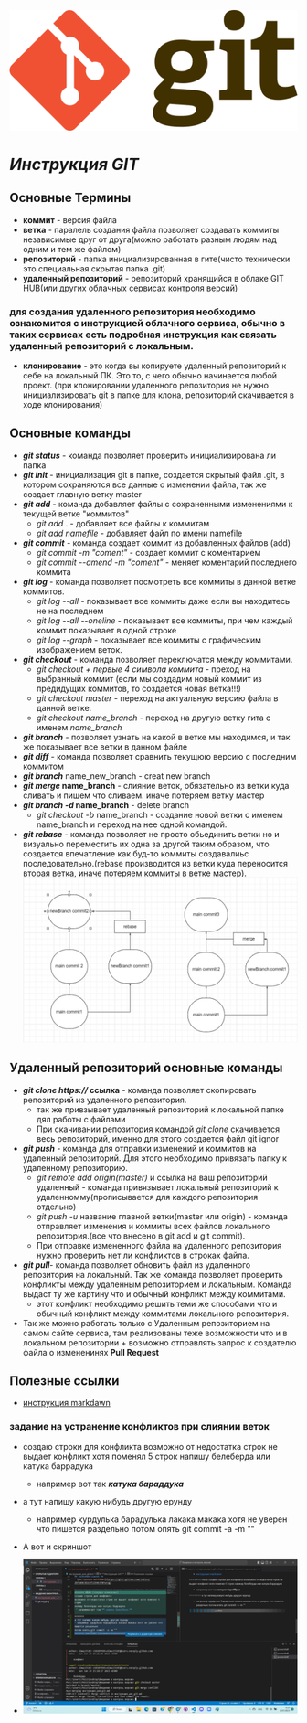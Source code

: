 ![Котик](/git.svg.png)
# ***Инструкция GIT*** #
## **Основные Термины**
 * **коммит** - версия файла
 * **ветка** - паралель создания файла позволяет создавать коммиты независимые друг от друга(можно работать разным людям над одним и тем же файлом)
 * **репозиторий** - папка инициализированная в гите(чисто технически это специальная скрытая папка .git)
 * **удаленный репозиторий** - репозиторий хранящийся в облаке GIT HUB(или других облачных сервисах контроля версий)
### для создания удаленного репозитория необходимо ознакомится с инструкцией облачного сервиса, обычно в таких сервисах есть подробная инструкция как связать удаленный репозиторий с локальным.
 * **клонирование** - это когда вы копируете удаленный репозиторий к себе на локальный ПК. Это то, с чего обычно начинается любой проект. (при клонировании удаленного репозитория не нужно инициализировать git в папке для клона, репозиторий скачивается в ходе клонирования)
## **Основные команды** ##
 * **_git status_** - команда позволяет проверить инициализирована ли папка 
 * **_git init_** - инициализация git в папке, создается скрытый файл .git, в котором сохраняются все данные о изменении файла, так же создает главную ветку master
 * **_git add_** - команда добавляет файлы с сохраненными изменениями к текущей ветке "коммитов" 
    - *git add* . - добавляет все файлы к коммитам
    - *git add namefile* - добавляет файл по имени namefile
* **_git commit_** - команда создает коммит из добавленных файлов (add)
    - *git commit -m "coment"* - создает коммит с коментарием 
    - *git commit --amend -m "coment"* - меняет коментарий последнего коммита
* **_git log_** - команда позволяет посмотреть все коммиты в данной ветке коммитов. 
    - *git log --all* - показывает все коммиты даже если вы находитесь не на последнем
    - *git log --all --oneline* - показывает все коммиты, при чем каждый коммит показывает в одной строке
    - *git log --graph* - показывает все коммиты с графическим изображением веток. 
* **_git checkout_** - команда позволяет переключатся между коммитами. 
    - *git checkout + первые 4 символа коммита* - преход на выбранный коммит (если мы создадим новый коммит из предидущих коммитов, то создается новая ветка!!!)
    - *git checkout master* - переход на актуальную версию файла в данной ветке. 
    - *git checkout name_branch* - переход на другую ветку гита с именем *name_branch*
* **_git branch_** - позволяет узнать на какой в ветке мы находимся, и так же показывает все ветки в данном файле 
* **_git diff_** - команда позволяет сравнить текущюю версию с последним коммитом
* **_git branch_** name_new_branch - creat new branch
* **_git merge_ name_branch** - слияние веток, обязательно из ветки куда сливать и пишем что сливаем. иначе потеряем ветку мастер
* **_git branch -d_ name_branch** - delete branch 
    - _git checkout -b_ name_branch - создание новой ветки с именем name_branch и переход на нее одной командой.
* **_git rebase_** - команда позволяет не просто обьединить ветки но и визуально переместить их одна за другой таким образом, что создается впечатление как буд-то коммиты создавалиьс последовательно.(rebase производится из ветки куда переносится вторая ветка, иначе потеряем коммиты в ветке мастер).
![rebase](rebase.jpg)


## Удаленный репозиторий основные команды
* **_git clone https://_ ссылка** - команда позволяет скопировать репозиторий из удаленного репозитория.
    - так же привзывает удаленный репозиторий к локальной папке дял работы с файлами
    - При скачивании репозитория командой _git clone_ скачивается весь репозиторий, именно для этого создается файл git ignor 
* **_git push_** - команда для отправки изменений и коммитов на удаленный репозиторий. Для этого необходимо привязать папку к удаленному репозиторию.
    - _git remote add origin(master)_ и ссылка на ваш репозиторий удаленный - команда привязывает локальный репозиторий к удаленномму(прописывается для каждого репозитория отдельно)
    - _git push -u_ название главной ветки(master или origin) - команда отправляет изменения и коммиты всех файлов локального репозитория.(все что внесено в git add и git commit). 
    - При отправке измененного файла на удаленного репозитория нужно проверить нет ли конфликтов в строках файла. 
* **_git pull_**- команда позволяет обновить файл из удаленного репозитория на локальный.
Так же команда позволяет проверить конфликты между удаленным репозиторием и локальным. Команда выдаст ту же картину что и обычный конфликт между коммитами. 
    - этот конфликт необходимо решить теми же способами что и обычный конфликт между коммитами локального репозитория.
* Так же можно работать только с Удаленным репозиторием на самом сайте сервиса, там реализованы теже возможности что и в локальном репозитории + возможно отправлять запрос к создателю файла о измененинях __Pull Request__




## Полезные ссылки ##
* [инструкция markdawn](https://gist.github.com/Jekins/2bf2d0638163f1294637#Parag)
### задание на устранение конфликтов при слиянии веток
* создаю строки для конфликта возможно от недостатка строк не выдает конфликт хотя поменял 5 строк
напишу белеберда или катука баррадука 
    * например вот так **_катука бараддука_**
 
* а тут напишу какую нибудь другую ерунду 
    * например курдулька барадулька лакака макака хотя не уверен что пишется раздельно 
потом опять git commit -a -m ""
* А вот и скриншот
* ![а вот и скриншот](/%D0%BA%D0%BE%D0%BD%D1%84%D0%BB%D0%B8%D0%BA%D1%82.jpg)



